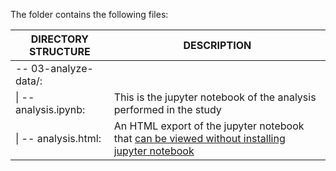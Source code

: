 The folder contains the following files:

|DIRECTORY STRUCTURE|            DESCRIPTION|
|-------------------|-----------------------|
|-- 03-analyze-data/:|                      |
| \| -- analysis.ipynb: |This is the jupyter notebook of the analysis performed in the study|
| \| -- analysis.html: |An HTML export of the jupyter notebook that [can be viewed without installing jupyter notebook](https://raw.githack.com/LebeerLab/Citizen-science-map-of-the-vaginal-microbiome/main/scripts-main/03-analyze-data/analysis.html)
